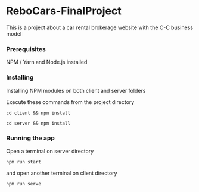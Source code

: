 # ReboCars-FinalProject
This is a project about a car rental brokerage website with the C-C business model

### Prerequisites

NPM / Yarn and Node.js installed

### Installing

Installing NPM modules on both client and server folders

Execute these commands from the project directory

```
cd client && npm install
```

```
cd server && npm install
```

### Running the app

Open a terminal on server directory

```
npm run start
```

and open another terminal on client directory
```
npm run serve
```
